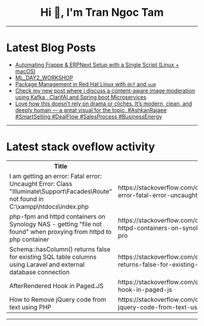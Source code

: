 <h1 align="center">Hi 👋, I'm Tran Ngoc Tam</h1>

---

# Latest Blog Posts 
<!-- BLOG-POST-LIST:START -->
- [Automating Frappe &amp; ERPNext Setup with a Single Script &lpar;Linux + macOS&rpar;](https://dev.to/pranav_dixit_8b5a2ad19270/automating-frappe-erpnext-setup-with-a-single-script-linux-macos-2onl)
- [ML_DAY2_WORKSHOP](https://dev.to/preteka/mlday2workshop-1f1g)
- [Package Management in Red Hat Linux with `dnf` and `yum`](https://dev.to/shamain_anjum/package-management-in-red-hat-linux-with-dnf-and-yum-523m)
- [Check my new post where i discuss a content-aware image moderation using Kafka , ClarifAI and Spring boot Microservices](https://dev.to/yassine_ramzi_2b843dc54b9/check-my-new-post-where-i-discuss-a-content-aware-image-moderation-using-kafka-clarifai-and-3935)
- [Love how this doesn’t rely on drama or clichés. It’s modern, clean, and deeply human — a great visual for the topic. #AshkanRajaee #SmartSelling #DealFlow #SalesProcess #BusinessEnergy](https://dev.to/reynaldo_dayola_e5b762264/love-how-this-doesnt-rely-on-drama-or-cliches-its-modern-clean-and-deeply-human-a-great-2epj)
<!-- BLOG-POST-LIST:END -->

---

# Latest stack oveflow activity
<table>
  <tr><th>Title</th><th>Link</th></tr>
  <!-- STACKOVERFLOW:START --><tr><td>I am getting an error: Fatal error: Uncaught Error: Class &quot;Illuminate\Support\Facades\Route&quot; not found in C:\xampp\htdocs\index.php</td><td>https://stackoverflow.com/questions/79591043/i-am-getting-an-error-fatal-error-uncaught-error-class-illuminate-support-fa</td></tr><tr><td>php-fpm and httpd containers on Synology NAS - getting &quot;file not found&quot; when proxying from httpd to php container</td><td>https://stackoverflow.com/questions/79591019/php-fpm-and-httpd-containers-on-synology-nas-getting-file-not-found-when-pro</td></tr><tr><td>Schema::hasColumn&lpar;&rpar; returns false for existing SQL table columns using Laravel and external database connection</td><td>https://stackoverflow.com/questions/79591002/schemahascolumn-returns-false-for-existing-sql-table-columns-using-laravel-a</td></tr><tr><td>AfterRendered Hook in Paged.JS</td><td>https://stackoverflow.com/questions/79590839/afterrendered-hook-in-paged-js</td></tr><tr><td>How to Remove jQuery code from text using PHP</td><td>https://stackoverflow.com/questions/79590773/how-to-remove-jquery-code-from-text-using-php</td></tr><!-- STACKOVERFLOW:END -->
</table>

---


